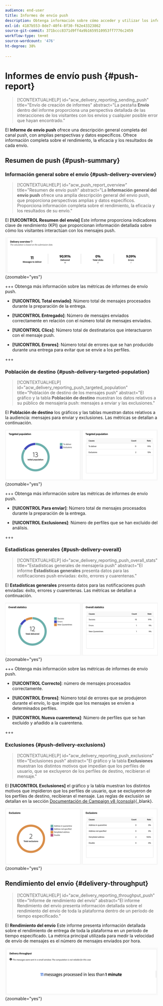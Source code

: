 ```yaml
---
audience: end-user
title: Informes de envío push
description: Obtenga información sobre cómo acceder y utilizar los informes de envío push
exl-id: 4187b553-8de7-40f4-8f30-f62e43323862
source-git-commit: 371bccc8371d9ff4a9b1659510953ff7776c2459
workflow-type: tm+mt
source-wordcount: '476'
ht-degree: 38%

---
```


# Informes de envío push {#push-report}

>[!CONTEXTUALHELP]
>id="acw_delivery_reporting_sending_push"
>title="Envío de creación de informes"
>abstract="La pestaña **Envío** dentro del informe proporciona una perspectiva detallada de las interacciones de los visitantes con los envíos y cualquier posible error que hayan encontrado."

El **Informe de envío push** ofrece una descripción general completa del canal push, con amplias perspectivas y datos específicos. Ofrece información completa sobre el rendimiento, la eficacia y los resultados de cada envío.

## Resumen de push {#push-summary}

### Información general sobre el envío {#push-delivery-overview}

>[!CONTEXTUALHELP]
>id="acw_push_report_overview"
>title="Resumen de envío push"
>abstract="La **Información general del envío push** ofrece una amplia descripción general del envío push, que proporciona perspectivas amplias y datos específicos. Proporciona información completa sobre el rendimiento, la eficacia y los resultados de su envío."

El **[!UICONTROL Resumen del envío]** Este informe proporciona indicadores clave de rendimiento (KPI) que proporcionan información detallada sobre cómo los visitantes interactúan con los mensajes push.

![](assets/reporting_push_3.png){zoomable="yes"}

+++ Obtenga más información sobre las métricas de informes de envío push.

* **[!UICONTROL Total enviado]**: Número total de mensajes procesados durante la preparación de la entrega.

* **[!UICONTROL Entregado]**: Número de mensajes enviados correctamente en relación con el número total de mensajes enviados.

* **[!UICONTROL Clics]**: Número total de destinatarios que interactuaron con el mensaje push.

* **[!UICONTROL Errores]**: Número total de errores que se han producido durante una entrega para evitar que se envíe a los perfiles.

+++

### Población de destino {#push-delivery-targeted-population}

>[!CONTEXTUALHELP]
>id="acw_delivery_reporting_push_targeted_population"
>title="Población de destino de los mensajes push"
>abstract="El gráfico y la tabla **Población de destino** muestran los datos relativos a su público de mensajería push: mensajes a enviar y las exclusiones."

El **Población de destino** los gráficos y las tablas muestran datos relativos a la audiencia: mensajes para enviar y exclusiones. Las métricas se detallan a continuación.

![](assets/reporting_push_4.png){zoomable="yes"}

+++ Obtenga más información sobre las métricas de informes de envío push.

* **[!UICONTROL Para enviar]**: Número total de mensajes procesados durante la preparación de la entrega.

* **[!UICONTROL Exclusiones]**: Número de perfiles que se han excluido del análisis.

+++

### Estadísticas generales {#push-delivery-overall}

>[!CONTEXTUALHELP]
>id="acw_delivery_reporting_push_overall_stats"
>title="Estadísticas generales de mensajería push"
>abstract="El informe **Estadísticas generales** presenta datos para las notificaciones push enviadas: éxito, errores y cuarentenas."

El **Estadísticas generales** presenta datos para las notificaciones push enviadas: éxito, errores y cuarentenas. Las métricas se detallan a continuación.

![](assets/reporting_push_5.png){zoomable="yes"}

+++ Obtenga más información sobre las métricas de informes de envío push.

* **[!UICONTROL Correcto]**: número de mensajes procesados correctamente.

* **[!UICONTROL Errores]**: Número total de errores que se produjeron durante el envío, lo que impide que los mensajes se envíen a determinados perfiles.

* **[!UICONTROL Nueva cuarentena]**: Número de perfiles que se han excluido y añadido a la cuarentena.

+++

### Exclusiones {#push-delivery-exclusions}

>[!CONTEXTUALHELP]
>id="acw_delivery_reporting_push_exclusions"
>title="Exclusiones push"
>abstract="El gráfico y la tabla **Exclusiones** muestran los distintos motivos que impedían que los perfiles de usuario, que se excluyeron de los perfiles de destino, recibieran el mensaje."

El **[!UICONTROL Exclusiones]** el gráfico y la tabla muestran los distintos motivos que impidieron que los perfiles de usuario, que se excluyeron de los perfiles de destino, recibieran el mensaje. Las reglas de exclusión se detallan en la sección [Documentación de Campaign v8 (consola)](https://experienceleague.adobe.com/docs/campaign/campaign-v8/send/failures/delivery-failures.html#push-error-types){_blank}.


![](assets/reporting_push_6.png){zoomable="yes"}

## Rendimiento del envío {#delivery-throughput}

>[!CONTEXTUALHELP]
>id="acw_delivery_reporting_throughput_push"
>title="Informe de rendimiento del envío"
>abstract="El informe Rendimiento del envío presenta información detallada sobre el rendimiento del envío de toda la plataforma dentro de un período de tiempo especificado."

El **Rendimiento del envío** Este informe presenta información detallada sobre el rendimiento de entrega de toda la plataforma en un periodo de tiempo especificado. La métrica principal utilizada para medir la velocidad de envío de mensajes es el número de mensajes enviados por hora.

![](assets/reporting_push_2.png){zoomable="yes"}
